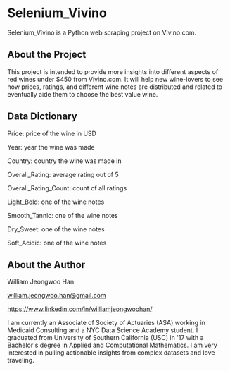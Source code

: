 # Selenium_Vivino
Selenium_Vivino is a Python web scraping project on Vivino.com.

## About the Project
This project is intended to provide more insights into different aspects of red wines under $450 from Vivino.com. It will help new wine-lovers to see how prices, ratings, and different wine notes are distributed and related to eventually aide them to choose the best value wine.

## Data Dictionary
Price: price of the wine in USD

Year: year the wine was made

Country: country the wine was made in

Overall_Rating: average rating out of 5

Overall_Rating_Count: count of all ratings

Light_Bold: one of the wine notes

Smooth_Tannic: one of the wine notes

Dry_Sweet: one of the wine notes

Soft_Acidic: one of the wine notes

## About the Author
William Jeongwoo Han

william.jeongwoo.han@gmail.com

https://www.linkedin.com/in/williamjeongwoohan/

I am currently an Associate of Society of Actuaries (ASA) working in Medicaid Consulting and a NYC Data Science Academy student. I graduated from University of Southern California (USC) in '17 with a Bachelor's degree in Applied and Computational Mathematics. I am very interested in pulling actionable insights from complex datasets and love traveling.